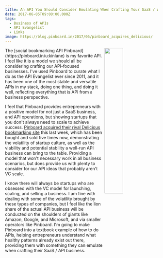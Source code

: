 ```yaml
---
title: An API You Should Consider Emulating When Crafting Your SaaS / API Business
date: 2017-06-05T09:00:00.000Z
tags:
  - Business of APIs
  - API Evangelist
  - Links
image: https://blog.pinboard.in/2017/06/pinboard_acquires_delicious/
---
```


<p><a href="https://blog.pinboard.in/2017/06/pinboard_acquires_delicious/"><img src="https://s3.amazonaws.com/kinlane-productions2/pinboard/pinboard-buys-delicious.png" align="right" width="35%" /></a></p>The [social bookmarking API Pinboard](https://pinboard.in/u:kinlane) is my favorite API. I feel like it is a model we should all be considering crafting our API-focused businesses. I've used Pinboard to curate what I do as the API Evangelist ever since 2011, and it has been one of the most stable and versatile APIs in my stack, doing one thing, and doing it well, reflecting everything that is API from a business perspective.

I feel that Pinboard provides entrepreneurs with a positive model for not just a SaaS business, and API operations, but showing startups that you don't always need to scale to achieve success. [Pinboard acquired their rival Delicious bookmarking site](https://blog.pinboard.in/2017/06/pinboard_acquires_delicious/) this last week, which has been bought and sold five times now, demonstrating the volatility of startup culture, as well as the viability and potential stability a well-run API business can bring to the table. Providing a model that won't necessary work in all business scenarios, but does provide us with plenty to consider for our API ideas that probably aren't VC scale.

I know there will always be startups who are obsessed with the VC model for launching, scaling, and selling a business. I am fine with dealing with some of the volatility brought by these types of companies, but I feel like the lion share of the actual API business will be conducted on the shoulders of giants like Amazon, Google, and Microsoft, and via smaller operators like Pinboard. I'm going to make Pinboard into a textbook example of how to do APIs, helping entrepreneurs understand what healthy patterns already exist out there, providing them with something they can emulate when crafting their SaaS / API business.
